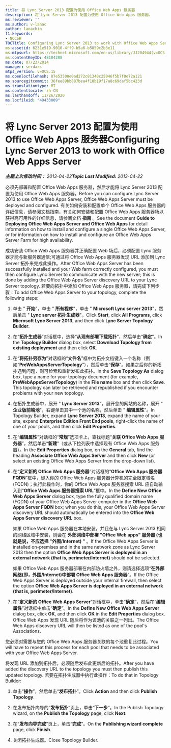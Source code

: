 ```yaml
---
title: 将 Lync Server 2013 配置为使用 Office Web Apps 服务器
description: 将 Lync Server 2013 配置为使用 Office Web Apps 服务器。
ms.reviewer: ''
ms.author: v-lanac
author: lanachin
f1.keywords:
- NOCSH
TOCTitle: Configuring Lync Server 2013 to work with Office Web Apps Server
ms:assetid: 6231e519-9010-4ff9-b5a6-b5859c2b3e11
ms:mtpsurl: https://technet.microsoft.com/en-us/library/JJ204944(v=OCS.15)
ms:contentKeyID: 48184288
ms.date: 07/23/2014
manager: serdars
mtps_version: v=OCS.15
ms.openlocfilehash: 07e53500e0ad272c81340c25946f5b7f8e72a121
ms.sourcegitcommit: 36fee89bb887bea4f18b19f17a8c69daf5bc423d
ms.translationtype: MT
ms.contentlocale: zh-CN
ms.lasthandoff: 11/26/2020
ms.locfileid: "49433009"
---
```

# <a name="configuring-lync-server-2013-to-work-with-office-web-apps-server"></a><span data-ttu-id="81a0a-103">将 Lync Server 2013 配置为使用 Office Web Apps 服务器</span><span class="sxs-lookup"><span data-stu-id="81a0a-103">Configuring Lync Server 2013 to work with Office Web Apps Server</span></span>

<div data-xmlns="http://www.w3.org/1999/xhtml">

<div class="topic" data-xmlns="http://www.w3.org/1999/xhtml" data-msxsl="urn:schemas-microsoft-com:xslt" data-cs="https://msdn.microsoft.com/">

<div data-asp="https://msdn2.microsoft.com/asp">



</div>

<div id="mainSection">

<div id="mainBody"><span data-ttu-id="81a0a-104">

<span> </span></span><span class="sxs-lookup"><span data-stu-id="81a0a-104">

<span> </span></span></span>

<span data-ttu-id="81a0a-105">_**主题上次修改时间：** 2013-04-22_</span><span class="sxs-lookup"><span data-stu-id="81a0a-105">_**Topic Last Modified:** 2013-04-22_</span></span>

<span data-ttu-id="81a0a-106">必须先部署和配置 Office Web Apps 服务器，然后才能将 Lync Server 2013 配置为使用 Office Web Apps 服务器。</span><span class="sxs-lookup"><span data-stu-id="81a0a-106">Before you can configure Lync Server 2013 to use Office Web Apps Server, Office Web Apps Server must be deployed and configured.</span></span> <span data-ttu-id="81a0a-107">有关如何安装和配置单个 Office Web Apps 服务器的详细信息，请参阅文档指南，有关如何安装和配置 Office Web Apps 服务器场以获得高可用性的详细信息，请参阅文档 **指南** 。</span><span class="sxs-lookup"><span data-stu-id="81a0a-107">See the document **Guide to Deploying Office Web Apps Server and Office Web Apps** for detail information on how to install and configure a single Office Web Apps Server, or for information on how to install and configure an Office Web Apps Server Farm for high availability.</span></span>

<span data-ttu-id="81a0a-108">成功安装 Office Web Apps 服务器并正确配置 Web 场后，必须配置 Lync 服务器才能与新服务器通信;可通过将 Office Web Apps 服务器发现 URL 添加到 Lync Server 拓扑来完成此操作。</span><span class="sxs-lookup"><span data-stu-id="81a0a-108">After Office Web Apps Server has been successfully installed and your Web farm correctly configured, you must then configure Lync Server to communicate with the new server; this is done by adding the Office Web Apps Server discovery URL to your Lync Server topology.</span></span> <span data-ttu-id="81a0a-109">若要向拓扑中添加 Office Web Apps 服务器，请完成下列步骤：</span><span class="sxs-lookup"><span data-stu-id="81a0a-109">To add Office Web Apps Server to your topology, complete the following steps:</span></span>

1.  <span data-ttu-id="81a0a-110">单击 " **开始**"，单击 " **所有程序**"，单击 " **Microsoft Lync server 2013**"，然后单击 " **Lync server 拓扑生成器**"。</span><span class="sxs-lookup"><span data-stu-id="81a0a-110">Click **Start**, click **All Programs**, click **Microsoft Lync Server 2013**, and then click **Lync Server Topology Builder**.</span></span>

2.  <span data-ttu-id="81a0a-111">在“**拓扑生成器**”对话框中，选择“**从现有部署下载拓扑**”，然后单击“**确定**”。</span><span class="sxs-lookup"><span data-stu-id="81a0a-111">In the **Topology Builder** dialog box, select **Download Topology from existing deployment** and then click **OK**.</span></span>

3.  <span data-ttu-id="81a0a-p103">在“**将拓扑另存为**”对话框的“**文件名**”框中为拓扑文档键入一个名称（例如“**PreWebAppsServerTopology**”），然后单击“**保存**”。如果之后你的新拓扑遇到问题，则可检索和重新发布此拓扑。</span><span class="sxs-lookup"><span data-stu-id="81a0a-p103">In the **Save Topology As** dialog box, type a name for your topology document (for example, **PreWebAppsServerTopology**) in the **File name** box and then click **Save**. This topology can later be retrieved and republished if you encounter problems with your new topology.</span></span>

4.  <span data-ttu-id="81a0a-114">在拓扑生成器中，展开 " **Lync Server 2013**"，展开您的网站的名称，展开 " **企业版前端池**"，右键单击其中一个池的名称，然后单击 " **编辑属性**"。</span><span class="sxs-lookup"><span data-stu-id="81a0a-114">In Topology Builder, expand **Lync Server 2013**, expand the name of your site, expand **Enterprise Edition Front End pools**, right-click the name of one of your pools, and then click **Edit Properties**.</span></span>

5.  <span data-ttu-id="81a0a-115">在“**编辑属性**”对话框的“**常规**”选项卡上，查找标题“**关联 Office Web Apps 服务器**”，然后单击“**新建**”（或从下拉列表中选择现有 Office Web Apps 服务器）。</span><span class="sxs-lookup"><span data-stu-id="81a0a-115">In the **Edit Properties** dialog box, on the **General** tab, find the heading **Associate Office Web Apps Server** and then click **New** (or select an existing Office Web Apps Server from the drop-down list).</span></span>

6.  <span data-ttu-id="81a0a-116">在“**定义新的 Office Web Apps 服务器**”对话框的“**Office Web Apps 服务器 FQDN**”框中，键入你的 Office Web Apps 服务器计算机的完全限定域名 (FQDN)；执行此操作时，你的 Office Web Apps 服务器搜索 URL 应自动输入到“**Office Web Apps 服务器搜索 URL**”框中。</span><span class="sxs-lookup"><span data-stu-id="81a0a-116">In the **Define New Office Web Apps Server** dialog box, type the fully qualified domain name (FQDN) of your Office Web Apps Server computer in the **Office Web Apps Server FQDN** box; when you do this, your Office Web Apps Server discovery URL should automatically be entered into the **Office Web Apps Server discovery URL** box.</span></span>
    
    <span data-ttu-id="81a0a-117">如果 Office Web Apps 服务器在本地安装，并且在与 Lync Server 2013 相同的网络区域中安装，则会在 **外部网络中部署 "Office Web apps" 服务器 (也就是说，不应选择 "外围/Internet) "** 。</span><span class="sxs-lookup"><span data-stu-id="81a0a-117">If the Office Web Apps Server is installed on-premises and in the same network zone as Lync Server 2013 then the option **Office Web Apps Server is deployed in an external network (that is, perimeter/Internet)** should not be selected.</span></span>
    
    <span data-ttu-id="81a0a-118">如果 Office Web Apps 服务器部署在内部防火墙之外，则请选择选项“**在外部网络(即，外围/Internet)中部署 Office Web Apps 服务器**”。</span><span class="sxs-lookup"><span data-stu-id="81a0a-118">If the Office Web Apps Server is deployed outside your internal firewall, then select the option **Office Web Apps Server is deployed in an external network (that is, perimeter/Internet)**.</span></span>

7.  <span data-ttu-id="81a0a-119">在“**定义新的 Office Web Apps Server**”对话框中，单击“**确定**”，然后在“**编辑属性**”对话框中单击“**确定**”。</span><span class="sxs-lookup"><span data-stu-id="81a0a-119">In the **Define New Office Web Apps Server** dialog box, click **OK**, and then click **OK** in the **Edit Properties** dialog box.</span></span> <span data-ttu-id="81a0a-120">Office Web Apps 发现 URL 随后将作为该池的关联之一列出。</span><span class="sxs-lookup"><span data-stu-id="81a0a-120">The Office Web Apps discovery URL will then be listed as one of the pool's Associations.</span></span>

<span data-ttu-id="81a0a-121">您必须对需要与您的 Office Web Apps 服务器关联的每个池重复此过程。</span><span class="sxs-lookup"><span data-stu-id="81a0a-121">You will have to repeat this process for each pool that needs to be associated with your Office Web Apps Server.</span></span>

<span data-ttu-id="81a0a-122">将发现 URL 添加到拓扑后，必须随后发布此更新后的拓扑。</span><span class="sxs-lookup"><span data-stu-id="81a0a-122">After you have added the discovery URL to the topology you must then publish this updated topology.</span></span> <span data-ttu-id="81a0a-123">若要在拓扑生成器中执行此操作：</span><span class="sxs-lookup"><span data-stu-id="81a0a-123">To do that in Topology Builder:</span></span>

1.  <span data-ttu-id="81a0a-124">单击“**操作**”，然后单击“**发布拓扑**”。</span><span class="sxs-lookup"><span data-stu-id="81a0a-124">Click **Action** and then click **Publish Topology**.</span></span>

2.  <span data-ttu-id="81a0a-125">在发布拓扑向导的“**发布拓扑**”页上，单击“**下一步**”。</span><span class="sxs-lookup"><span data-stu-id="81a0a-125">In the Publish Topology wizard, on the **Publish the Topology** page, click **Next**.</span></span>

3.  <span data-ttu-id="81a0a-126">在“**发布向导完成**”页上，单击“**完成**”。</span><span class="sxs-lookup"><span data-stu-id="81a0a-126">On the **Publishing wizard complete** page, click **Finish**.</span></span>

4.  <span data-ttu-id="81a0a-127">关闭拓扑生成器。</span><span class="sxs-lookup"><span data-stu-id="81a0a-127">Close Topology Builder.</span></span>

<span data-ttu-id="81a0a-128"></div>

<span> </span>

</div>

</div>

</span><span class="sxs-lookup"><span data-stu-id="81a0a-128"></div>

<span> </span>

</div>

</div>

</span></span></div>


